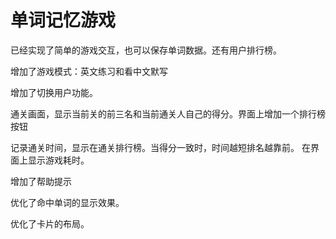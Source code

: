 # 单词记忆游戏
已经实现了简单的游戏交互，也可以保存单词数据。还有用户排行榜。

增加了游戏模式：英文练习和看中文默写

增加了切换用户功能。

通关画面，显示当前关的前三名和当前通关人自己的得分。界面上增加一个排行榜按钮

记录通关时间，显示在通关排行榜。当得分一致时，时间越短排名越靠前。
在界面上显示游戏耗时。

增加了帮助提示

优化了命中单词的显示效果。

优化了卡片的布局。